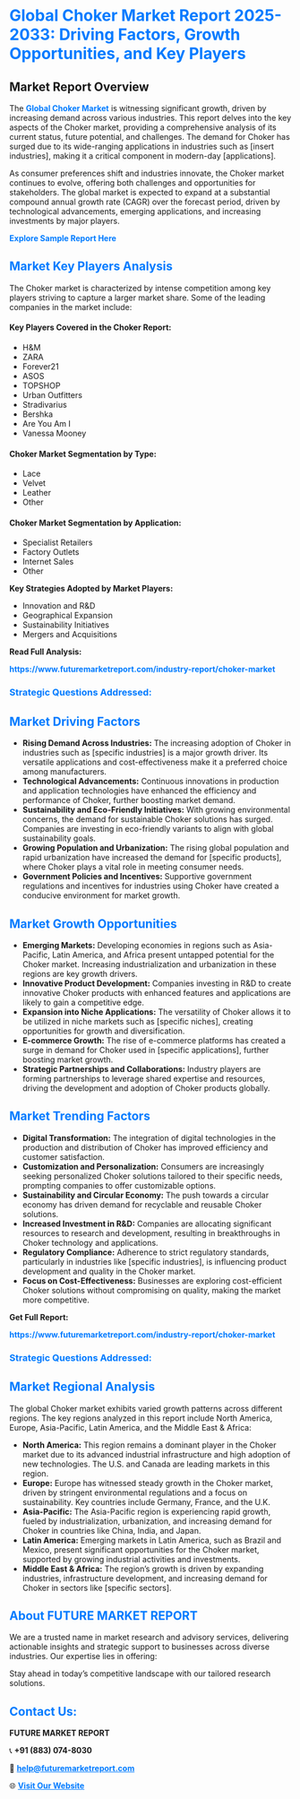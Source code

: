 <h1 style="color: #007BFF;">Global Choker Market Report 2025-2033: Driving Factors, Growth Opportunities, and Key Players</h1>

<section id="overview">
<h2>Market Report Overview</h2>
<p>The <a href="https://www.futuremarketreport.com/industry-report/choker-market" style="color: #007BFF; text-decoration: none;"><strong>Global Choker Market</strong></a> is witnessing significant growth, driven by increasing demand across various industries. This report delves into the key aspects of the Choker market, providing a comprehensive analysis of its current status, future potential, and challenges. The demand for Choker has surged due to its wide-ranging applications in industries such as [insert industries], making it a critical component in modern-day [applications].</p>
<p>As consumer preferences shift and industries innovate, the Choker market continues to evolve, offering both challenges and opportunities for stakeholders. The global market is expected to expand at a substantial compound annual growth rate (CAGR) over the forecast period, driven by technological advancements, emerging applications, and increasing investments by major players.</p>
</section>

<section id="overview">
<p><a href="https://www.futuremarketreport.com/request-sample/reportId=93237" style="color: #007BFF; text-decoration: none;"><strong>Explore Sample Report Here</strong></a></p>
</section>

<section id="key-players">
<h2 style="color: #007BFF;">Market Key Players Analysis</h2>
<p>The Choker market is characterized by intense competition among key players striving to capture a larger market share. Some of the leading companies in the market include:</p>
<h4>Key Players Covered in the Choker Report:</h4>
<ul><li>H&amp;M</li><li>ZARA</li><li>Forever21</li><li>ASOS</li><li>TOPSHOP</li><li>Urban Outfitters</li><li>Stradivarius</li><li>Bershka</li><li>Are You Am I</li><li>Vanessa Mooney</li></ul>
<h4>Choker Market Segmentation by Type:</h4>
<ul><li>Lace</li><li>Velvet</li><li>Leather</li><li>Other</li></ul>

<h4>Choker Market Segmentation by Application:</h4>
<ul><li>Specialist Retailers</li><li>Factory Outlets</li><li>Internet Sales</li><li>Other</li></ul>
<p><strong>Key Strategies Adopted by Market Players:</strong></p>
<ul>
<li>Innovation and R&D</li>
<li>Geographical Expansion</li>
<li>Sustainability Initiatives</li>
<li>Mergers and Acquisitions</li>
</ul>
</section>

<section>
<p><strong>Read Full Analysis: </strong></p><a href="https://www.futuremarketreport.com/industry-report/choker-market" style="color: #007BFF; text-decoration: none;"><strong>https://www.futuremarketreport.com/industry-report/choker-market</strong></a>
<h3 style="color: #007BFF;">Strategic Questions Addressed:</h3>
</section>

<section id="driving-factors">
<h2 style="color: #007BFF;">Market Driving Factors</h2>
<ul>
<li><strong>Rising Demand Across Industries:</strong> The increasing adoption of Choker in industries such as [specific industries] is a major growth driver. Its versatile applications and cost-effectiveness make it a preferred choice among manufacturers.</li>
<li><strong>Technological Advancements:</strong> Continuous innovations in production and application technologies have enhanced the efficiency and performance of Choker, further boosting market demand.</li>
<li><strong>Sustainability and Eco-Friendly Initiatives:</strong> With growing environmental concerns, the demand for sustainable Choker solutions has surged. Companies are investing in eco-friendly variants to align with global sustainability goals.</li>
<li><strong>Growing Population and Urbanization:</strong> The rising global population and rapid urbanization have increased the demand for [specific products], where Choker plays a vital role in meeting consumer needs.</li>
<li><strong>Government Policies and Incentives:</strong> Supportive government regulations and incentives for industries using Choker have created a conducive environment for market growth.</li>
</ul>
</section>

<section id="growth-opportunities">
<h2 style="color: #007BFF;">Market Growth Opportunities</h2>
<ul>
<li><strong>Emerging Markets:</strong> Developing economies in regions such as Asia-Pacific, Latin America, and Africa present untapped potential for the Choker market. Increasing industrialization and urbanization in these regions are key growth drivers.</li>
<li><strong>Innovative Product Development:</strong> Companies investing in R&D to create innovative Choker products with enhanced features and applications are likely to gain a competitive edge.</li>
<li><strong>Expansion into Niche Applications:</strong> The versatility of Choker allows it to be utilized in niche markets such as [specific niches], creating opportunities for growth and diversification.</li>
<li><strong>E-commerce Growth:</strong> The rise of e-commerce platforms has created a surge in demand for Choker used in [specific applications], further boosting market growth.</li>
<li><strong>Strategic Partnerships and Collaborations:</strong> Industry players are forming partnerships to leverage shared expertise and resources, driving the development and adoption of Choker products globally.</li>
</ul>
</section>

<section id="trending-factors">
<h2 style="color: #007BFF;">Market Trending Factors</h2>
<ul>
<li><strong>Digital Transformation:</strong> The integration of digital technologies in the production and distribution of Choker has improved efficiency and customer satisfaction.</li>
<li><strong>Customization and Personalization:</strong> Consumers are increasingly seeking personalized Choker solutions tailored to their specific needs, prompting companies to offer customizable options.</li>
<li><strong>Sustainability and Circular Economy:</strong> The push towards a circular economy has driven demand for recyclable and reusable Choker solutions.</li>
<li><strong>Increased Investment in R&D:</strong> Companies are allocating significant resources to research and development, resulting in breakthroughs in Choker technology and applications.</li>
<li><strong>Regulatory Compliance:</strong> Adherence to strict regulatory standards, particularly in industries like [specific industries], is influencing product development and quality in the Choker market.</li>
<li><strong>Focus on Cost-Effectiveness:</strong> Businesses are exploring cost-efficient Choker solutions without compromising on quality, making the market more competitive.</li>
</ul>
</section>

<section>
<p><strong>Get Full Report: </strong></p><a href="https://www.futuremarketreport.com/industry-report/choker-market" style="color: #007BFF; text-decoration: none;"><strong>https://www.futuremarketreport.com/industry-report/choker-market</strong></a>
<h3 style="color: #007BFF;">Strategic Questions Addressed:</h3>
</section>


<section id="regional-analysis">
<h2 style="color: #007BFF;">Market Regional Analysis</h2>
<p>The global Choker market exhibits varied growth patterns across different regions. The key regions analyzed in this report include North America, Europe, Asia-Pacific, Latin America, and the Middle East & Africa:</p>
<ul>
<li><strong>North America:</strong> This region remains a dominant player in the Choker market due to its advanced industrial infrastructure and high adoption of new technologies. The U.S. and Canada are leading markets in this region.</li>
<li><strong>Europe:</strong> Europe has witnessed steady growth in the Choker market, driven by stringent environmental regulations and a focus on sustainability. Key countries include Germany, France, and the U.K.</li>
<li><strong>Asia-Pacific:</strong> The Asia-Pacific region is experiencing rapid growth, fueled by industrialization, urbanization, and increasing demand for Choker in countries like China, India, and Japan.</li>
<li><strong>Latin America:</strong> Emerging markets in Latin America, such as Brazil and Mexico, present significant opportunities for the Choker market, supported by growing industrial activities and investments.</li>
<li><strong>Middle East & Africa:</strong> The region’s growth is driven by expanding industries, infrastructure development, and increasing demand for Choker in sectors like [specific sectors].</li>
</ul>
</section>

<footer>
<h2 style="color: #007BFF;">About FUTURE MARKET REPORT</h2>
<p>We are a trusted name in market research and advisory services, delivering actionable insights and strategic support to businesses across diverse industries. Our expertise lies in offering:</p>

<p>Stay ahead in today’s competitive landscape with our tailored research solutions.</p>

<h2 style="color: #007BFF;">Contact Us:</h2>
<p><strong>FUTURE MARKET REPORT</strong></p>
<p>📞 <strong>+91 (883) 074-8030</strong></p>
<p>📧 <strong><a href="mailto:help@futuremarketreport.com" style="color: #007BFF;">help@futuremarketreport.com</a></strong></p>
<p>🌐 <strong><a href="https://www.futuremarketreport.com/" style="color: #007BFF;">Visit Our Website</a></strong></p>
</footer>